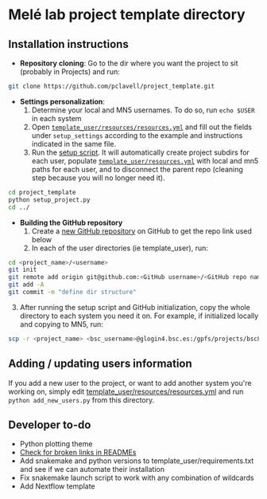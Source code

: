 # Melé lab project template directory


## Installation instructions

* **Repository cloning**: Go to the dir where you want the project to sit (probably in Projects) and run:

```bash
git clone https://github.com/pclavell/project_template.git
```

* **Settings personalization**:
  1) Determine your local and MN5 usernames. To do so, run `echo $USER` in each system
  2) Open [`template_user/resources/resources.yml`](template_user/resources/resources.yml) and fill out the fields under `setup_settings` according to the example and instructions indicated in the same file.
  3) Run the [setup script](setup_project.py). It will automatically create project subdirs for each user, populate [`template_user/resources.yml`](template_user/resources/resources.yml) with local and mn5 paths for each user, and to disconnect the parent repo (cleaning step because you will no longer need it).

```bash
cd project_template
python setup_project.py
cd ../
```
* **Building the GitHub repository**
  1) Create a [new GitHub repository](https://github.com/new) on GitHub to get the repo link used below
  2) In each of the user directories (ie template_user), run:
```bash
cd <project_name>/<username>
git init
git remote add origin git@github.com:<GitHub username>/<GitHub repo name>.git
git add -A
git commit -m "define dir structure"
```

  3) After running the setup script and GitHub initialization, copy the whole directory to each system you need it on. For example, if initialized locally and copying to MN5, run:
```bash
scp -r <project_name> <bsc_username>@glogin4.bsc.es:/gpfs/projects/bsc83/Projects/
```


## Adding / updating users information

If you add a new user to the project, or want to add another system you're working on,
simply edit [template_user/resources/resources.yml](template_user/resources/resources.yml) and run `python add_new_users.py` from this directory.

<!-- ## Other rules
* Do not remove [template_user](template_user), as it will be used to generate new users if need be -->

## Developer to-do

* Python plotting theme
* [Check for broken links in READMEs](https://github.com/tcort/github-action-markdown-link-check)
* Add snakemake and python versions to template_user/requirements.txt and see if we can automate their installation
* Fix snakemake launch script to work with any combination of wildcards
* Add Nextflow template
